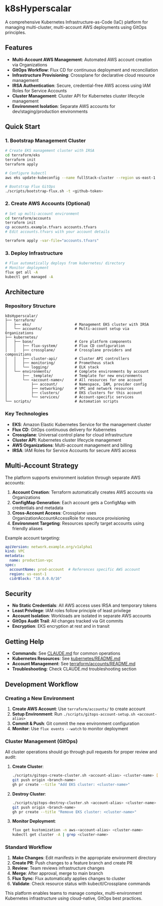 # k8sHyperscalar

A comprehensive Kubernetes Infrastructure-as-Code (IaC) platform for managing multi-cluster, multi-account AWS deployments using GitOps principles.

## Features

- **Multi-Account AWS Management**: Automated AWS account creation via Organizations
- **GitOps Workflow**: Flux CD for continuous deployment and reconciliation
- **Infrastructure Provisioning**: Crossplane for declarative cloud resource management
- **IRSA Authentication**: Secure, credential-free AWS access using IAM Roles for Service Accounts
- **Cluster Management**: Cluster API for Kubernetes cluster lifecycle management
- **Environment Isolation**: Separate AWS accounts for dev/staging/production environments

## Quick Start

### 1. Bootstrap Management Cluster

```bash
# Create EKS management cluster with IRSA
cd terraform/eks
terraform init
terraform apply

# Configure kubectl
aws eks update-kubeconfig --name fullStack-cluster --region us-east-1

# Bootstrap Flux GitOps
./scripts/bootstrap-flux.sh -t <github-token>
```

### 2. Create AWS Accounts (Optional)

```bash
# Set up multi-account environment
cd terraform/accounts
terraform init
cp accounts.example.tfvars accounts.tfvars
# Edit accounts.tfvars with your account details

terraform apply -var-file="accounts.tfvars"
```

### 3. Deploy Infrastructure

```bash
# Flux automatically deploys from kubernetes/ directory
# Monitor deployment
flux get all -A
kubectl get managed -A
```

## Architecture

### Repository Structure

```
k8sHyperscalar/
├── terraform/
│   ├── eks/                    # Management EKS cluster with IRSA
│   └── accounts/               # Multi-account setup via Organizations
├── kubernetes/
│   ├── base/                   # Core platform components
│   │   ├── flux-system/        # Flux CD configuration
│   │   ├── crossplane/         # Crossplane providers and compositions
│   │   ├── cluster-api/        # Cluster API controllers
│   │   ├── monitoring/         # Prometheus stack
│   │   └── logging/            # ELK stack
│   └── environments/           # Complete environments by account
│       ├── _template/          # Template for new environments
│       └── <account-name>/     # All resources for one account
│           ├── account/        # Namespace, IAM, provider config
│           ├── networking/     # VPC and network resources
│           ├── clusters/       # EKS clusters for this account
│           └── services/       # Account-specific services
└── scripts/                    # Automation scripts
```

### Key Technologies

- **EKS**: Amazon Elastic Kubernetes Service for the management cluster
- **Flux CD**: GitOps continuous delivery for Kubernetes
- **Crossplane**: Universal control plane for cloud infrastructure
- **Cluster API**: Kubernetes cluster lifecycle management
- **AWS Organizations**: Multi-account management and billing
- **IRSA**: IAM Roles for Service Accounts for secure AWS access

## Multi-Account Strategy

The platform supports environment isolation through separate AWS accounts:

1. **Account Creation**: Terraform automatically creates AWS accounts via Organizations
2. **ConfigMap Generation**: Each account gets a ConfigMap with credentials and metadata
3. **Cross-Account Access**: Crossplane uses OrganizationAccountAccessRole for resource provisioning
4. **Environment Targeting**: Resources specify target accounts using friendly aliases

Example account targeting:
```yaml
apiVersion: network.example.org/v1alpha1
kind: VPC
metadata:
  name: production-vpc
spec:
  accountName: prod-account  # References specific AWS account
  region: us-east-1
  cidrBlock: "10.0.0.0/16"
```

## Security

- **No Static Credentials**: All AWS access uses IRSA and temporary tokens
- **Least Privilege**: IAM roles follow principle of least privilege
- **Account Isolation**: Workloads are isolated in separate AWS accounts
- **GitOps Audit Trail**: All changes tracked via Git commits
- **Encryption**: EKS encryption at rest and in transit

## Getting Help

- **Commands**: See [CLAUDE.md](./CLAUDE.md) for common operations
- **Kubernetes Resources**: See [kubernetes/README.md](./kubernetes/README.md)
- **Account Management**: See [terraform/accounts/README.md](./terraform/accounts/README.md)
- **Troubleshooting**: Check CLAUDE.md troubleshooting section

## Development Workflow

### Creating a New Environment
1. **Create AWS Account**: Use `terraform/accounts/` to create account
2. **Setup Environment**: Run `./scripts/gitops-account-setup.sh <account-alias>`
3. **Commit & Push**: Git commit the new environment configuration
4. **Monitor**: Use `flux events --watch` to monitor deployment

### Cluster Management (GitOps)
All cluster operations should go through pull requests for proper review and audit:

1. **Create Cluster**: 
   ```bash
   ./scripts/gitops-create-cluster.sh <account-alias> <cluster-name> [namespace]
   git push origin <branch-name>
   gh pr create --title "Add EKS cluster: <cluster-name>"
   ```

2. **Destroy Cluster**: 
   ```bash
   ./scripts/gitops-destroy-cluster.sh <account-alias> <cluster-name>
   git push origin <branch-name>
   gh pr create --title "Remove EKS cluster: <cluster-name>"
   ```

3. **Monitor Deployment**:
   ```bash
   flux get kustomization -n aws-<account-alias> <cluster-name>
   kubectl get cluster -A | grep <cluster-name>
   ```

### Standard Workflow
1. **Make Changes**: Edit manifests in the appropriate environment directory
2. **Create PR**: Push changes to a feature branch and create PR
3. **Review**: Team reviews infrastructure changes
4. **Merge**: After approval, merge to main branch
5. **Flux Sync**: Flux automatically applies changes to cluster
6. **Validate**: Check resource status with kubectl/Crossplane commands

This platform enables teams to manage complex, multi-environment Kubernetes infrastructure using cloud-native, GitOps best practices.